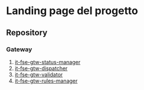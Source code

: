 # Landing page del progetto

## Repository
### Gateway
1. [it-fse-gtw-status-manager](https://github.com/ministero-salute/it-fse-gtw-status-manager)  
2. [it-fse-gtw-dispatcher](https://github.com/ministero-salute/it-fse-gtw-dispatcher)  
3. [it-fse-gtw-validator](https://github.com/ministero-salute/it-fse-gtw-validator)  
4. [it-fse-gtw-rules-manager](https://github.com/ministero-salute/it-fse-gtw-rules-manager)  
